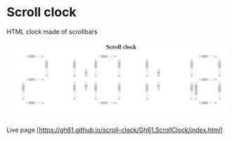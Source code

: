 # Scroll clock
HTML clock made of scrollbars

![Video](clock.gif)

Live page [https://gh61.github.io/scroll-clock/Gh61.ScrollClock/index.html]
